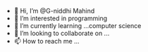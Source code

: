 - 👋 Hi, I’m @G-niddhi Mahind
- 👀 I’m interested in programming 
- 🌱 I’m currently learning ...computer science
- 💞️ I’m looking to collaborate on ...
- 📫 How to reach me ...

<!---
G-niddhi/G-niddhi is a ✨ special ✨ repository because its `README.md` (this file) appears on your GitHub profile.
You can click the Preview link to take a look at your changes.
--->
